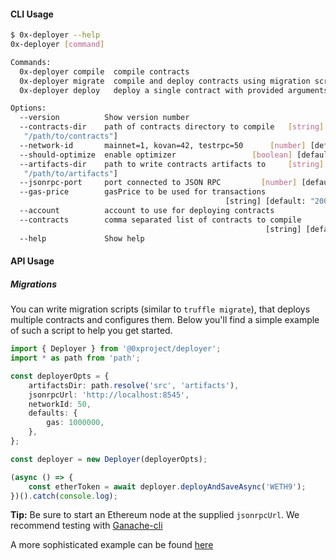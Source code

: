 #### CLI Usage

```bash
$ 0x-deployer --help
0x-deployer [command]

Commands:
  0x-deployer compile  compile contracts
  0x-deployer migrate  compile and deploy contracts using migration scripts
  0x-deployer deploy   deploy a single contract with provided arguments

Options:
  --version          Show version number                               [boolean]
  --contracts-dir    path of contracts directory to compile   [string] [default:
   "/path/to/contracts"]
  --network-id       mainnet=1, kovan=42, testrpc=50      [number] [default: 50]
  --should-optimize  enable optimizer                 [boolean] [default: false]
  --artifacts-dir    path to write contracts artifacts to     [string] [default:
   "/path/to/artifacts"]
  --jsonrpc-port     port connected to JSON RPC         [number] [default: 8545]
  --gas-price        gasPrice to be used for transactions
                                                [string] [default: "2000000000"]
  --account          account to use for deploying contracts             [string]
  --contracts        comma separated list of contracts to compile
                                                         [string] [default: "*"]
  --help             Show help                                         [boolean]
```

#### API Usage

##### Migrations

You can write migration scripts (similar to `truffle migrate`), that deploys multiple contracts and configures them. Below you'll find a simple example of such a script to help you get started.

```typescript
import { Deployer } from '@0xproject/deployer';
import * as path from 'path';

const deployerOpts = {
    artifactsDir: path.resolve('src', 'artifacts'),
    jsonrpcUrl: 'http://localhost:8545',
    networkId: 50,
    defaults: {
        gas: 1000000,
    },
};

const deployer = new Deployer(deployerOpts);

(async () => {
    const etherToken = await deployer.deployAndSaveAsync('WETH9');
})().catch(console.log);
```

**Tip:** Be sure to start an Ethereum node at the supplied `jsonrpcUrl`. We recommend testing with [Ganache-cli](https://github.com/trufflesuite/ganache-cli)

A more sophisticated example can be found [here](https://github.com/0xProject/0x-monorepo/tree/development/packages/contracts/migrations)
